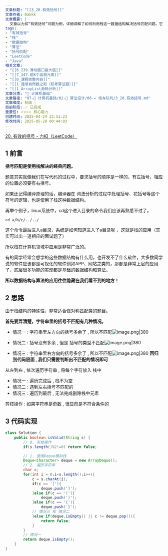```yaml
---
文章标题: "[[3_20.有效括号]]" 
文章作者: Dakkk
文章概要: |
  文章以力扣“有效括号”问题为例，详细讲解了如何利用栈这一数据结构解决括号匹配问题。它分析了三种常见的不匹配情况，并提供了Java代码实现，强调了栈在编译器、命令行等底层系统和算法中的广泛应用及其重要性。
tags:
- "有效括号"
- "栈"
- "数据结构"
- "算法"
- "括号匹配"
- "LeetCode"
- "Java"
相关文章:
- "[[6_239.滑动窗口最大值]]"
- "[[7_347.前K个高频元素]]"
- "[[0_课程完整内容]]"
- "[[1_连续自然数之和（机考算法题）]]"
- "[[1_ArrayList源码分析]]"
文章分类: "📐 计算机基础"
文章路径: "07-📐 计算机基础/02-🧮 算法设计/06-↩️ 栈与队列/3_20.有效括号.md"
文章难度: 初级 💧
目前阶段: ✅ 已完成
重要性: ⭐⭐⭐⭐ 核心能力
创建时间: 2025-04-24 23:51:23
修改时间: 2025-05-28 00:44:03
---
```


[20. 有效的括号 - 力扣（LeetCode）](https://leetcode.cn/problems/valid-parentheses/description/)

## 1 前言

**括号匹配是使用栈解决的经典问题。**

题意其实就像我们在写代码的过程中，要求括号的顺序是一样的，有左括号，相应的位置必须要有右括号。

如果还记得编译原理的话，编译器在 词法分析的过程中处理括号、花括号等这个符号的逻辑，也是使用了栈这种数据结构。

再举个例子，linux系统中，cd这个进入目录的命令我们应该再熟悉不过了。

```shell
cd a/b/c/../../
```


这个命令最后进入a目录，系统是如何知道进入了a目录呢 ，这就是栈的应用（其实可以出一道相应的面试题了）

所以栈在计算机领域中应用是非常广泛的。

有的同学经常会想学的这些数据结构有什么用，也开发不了什么软件，大多数同学说的软件应该都是可视化的软件例如APP、网站之类的，那都是非常上层的应用了，底层很多功能的实现都是基础的数据结构和算法。

**所以数据结构与算法的应用往往隐藏在我们看不到的地方！**
## 2 思路

由于栈结构的特殊性，非常适合做对称匹配类的题目。

**首先要弄清楚，字符串里的括号不匹配有几种情况。**
- 情况一 : 字符串里左方向的括号多余了 , 所以不匹配![image.png|380](https://my-obsidian-image.oss-cn-guangzhou.aliyuncs.com/2024/04/0ef61691ac41372e22060d6977a9a0eb.png)

- 情况二 : 括号没有多余 , 但是 括号的类型不匹配![image.png|380](https://my-obsidian-image.oss-cn-guangzhou.aliyuncs.com/2024/04/fc45e59351e9fa6a33ce4c74d1947156.png)

- 情况三 : 字符串里右方向的括号多余了 , 所以不匹配![image.png|380](https://my-obsidian-image.oss-cn-guangzhou.aliyuncs.com/2024/04/0110573fd8273727736f96ec60c3fb1c.png)
**回归到代码层面 , 我们只需要判断出不匹配的情况即可**

从左到右 , 依次遍历字符串 , 将每个字符放入 栈中
- 情况一 : 遍历完成后 , 栈不为空
- 情况二 : 遇到左右括号不匹配的
- 情况三 : 遍历到最后 , 无法完成删除栈中元素

剪枝操作 : 如果字符串是奇数 , 很显然是不符合条件的

## 3 代码实现

```java
class Solution {
    public boolean isValid(String s) {
        // 0. 剪枝操作
        if(s.length()%2!=0) return false;

        // 1. 使用Deque模拟栈
        Deque<Character> deque = new ArrayDeque();
        // 2. 遍历字符串
        char c;
        for(int i = 0;i<s.length();i++){
            c = s.charAt(i);
            if(c == '['){
                deque.push(']');
            }else if(c == '('){
                deque.push(')');
            }else if(c == '{'){
                deque.push('}');
            // 情况三 和 情况二
            }else if(deque.isEmpty() || c != deque.pop()){
                return false;
            }
        }
        // 情况一
        return deque.isEmpty();
    }
}
```
